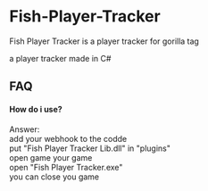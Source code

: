 # Fish-Player-Tracker
Fish Player Tracker is a player tracker for gorilla tag


a player tracker made in C#

## FAQ

#### How do i use?

Answer: \
add your webhook to the codde \
put "Fish Player Tracker Lib.dll" in "plugins" \
open game your game \
open "Fish Player Tracker.exe" \
you can close you game 
